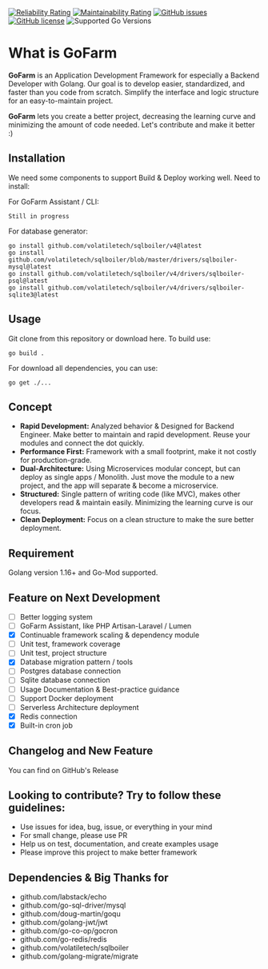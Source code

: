 [![Reliability Rating](https://sonarcloud.io/api/project_badges/measure?project=0to1a_gofarm&metric=reliability_rating)](https://sonarcloud.io/summary/new_code?id=0to1a_gofarm)
[![Maintainability Rating](https://sonarcloud.io/api/project_badges/measure?project=0to1a_gofarm&metric=sqale_rating)](https://sonarcloud.io/summary/new_code?id=0to1a_gofarm)
[![GitHub issues](https://img.shields.io/github/issues/0to1a/gofarm)](https://github.com/0to1a/gofarm/issues)
[![GitHub license](https://img.shields.io/github/license/0to1a/gofarm)](https://github.com/0to1a/gofarm/blob/master/LICENSE)
![Supported Go Versions](https://img.shields.io/badge/Go-1.16-lightgrey.svg)

# What is GoFarm
**GoFarm**  is an Application Development Framework for especially a Backend Developer with Golang. Our goal is to develop easier, standardized, and faster than you code from scratch. Simplify the interface and logic structure for an easy-to-maintain project.

**GoFarm** lets you create a better project, decreasing the learning curve and minimizing the amount of code needed. Let's contribute and make it better :)
## Installation
We need some components to support Build & Deploy working well. Need to install:

For GoFarm Assistant / CLI:
```
Still in progress
```
For database generator:
```
go install github.com/volatiletech/sqlboiler/v4@latest
go install github.com/volatiletech/sqlboiler/blob/master/drivers/sqlboiler-mysql@latest
go install github.com/volatiletech/sqlboiler/v4/drivers/sqlboiler-psql@latest
go install github.com/volatiletech/sqlboiler/v4/drivers/sqlboiler-sqlite3@latest
```

## Usage
Git clone from this repository or download here. To build use:
```
go build .
```
For download all dependencies, you can use:
```
go get ./...
```

## Concept
- **Rapid Development:** Analyzed behavior & Designed for Backend Engineer. Make better to maintain and rapid development. Reuse your modules and connect the dot quickly.
- **Performance First:** Framework with a small footprint, make it not costly for production-grade.
- **Dual-Architecture:** Using Microservices modular concept, but can deploy as single apps / Monolith. Just move the module to a new project, and the app will separate & become a microservice.
- **Structured:** Single pattern of writing code (like MVC), makes other developers read & maintain easily. Minimizing the learning curve is our focus.
- **Clean Deployment:** Focus on a clean structure to make the sure better deployment.

## Requirement
Golang version 1.16+ and Go-Mod supported.

## Feature on Next Development
- [ ] Better logging system
- [ ] GoFarm Assistant, like PHP Artisan-Laravel / Lumen
- [x] Continuable framework scaling & dependency module
- [ ] Unit test, framework coverage
- [ ] Unit test, project structure
- [x] Database migration pattern / tools
- [ ] Postgres database connection
- [ ] Sqlite database connection
- [ ] Usage Documentation & Best-practice guidance
- [ ] Support Docker deployment
- [ ] Serverless Architecture deployment
- [x] Redis connection
- [x] Built-in cron job

## Changelog and New Feature
You can find on GitHub's Release

## Looking to contribute? Try to follow these guidelines:
- Use issues for idea, bug, issue, or everything in your mind
- For small change, please use PR
- Help us on test, documentation, and create examples usage
- Please improve this project to make better framework

## Dependencies & Big Thanks for
- github.com/labstack/echo
- github.com/go-sql-driver/mysql
- github.com/doug-martin/goqu
- github.com/golang-jwt/jwt
- github.com/go-co-op/gocron
- github.com/go-redis/redis
- github.com/volatiletech/sqlboiler
- github.com/golang-migrate/migrate

